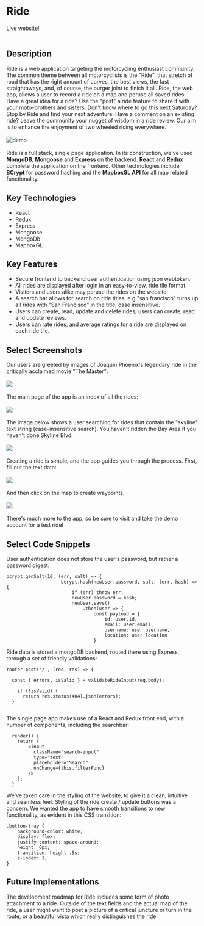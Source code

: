 # Ride

[Live website!](https://ride-mern.herokuapp.com/)
<br></br>

## Description
Ride is a web application targeting the motorcycling enthusiast community.  The common theme between all motorcyclists is the "Ride", that stretch of road that has the right amount of curves, the best views, the fast straightaways, and, of course, the burger joint to finish it all.  Ride, the web app, allows a user to record a ride on a map and peruse all saved rides.  Have a great idea for a ride? Use the "post" a ride feature to share it with your moto-brothers and sisters.  Don't know where to go this next Saturday?  Stop by Ride and find your next adventure.  Have a comment on an existing ride?  Leave the community your nugget of wisdom in a ride review.  Our aim is to enhance the enjoyment of two wheeled riding everywhere.
<br></br>
![demo](https://media.giphy.com/media/WsWrsfak5tUB52O1B4/giphy.gif)<br>
<br>
Ride is a full stack, single page application.  In its construction, we've used __MongoDB__, __Mongoose__ and __Express__ on the backend. __React__ and __Redux__ complete the application on the frontend.  Other technologies include __BCrypt__ for password hashing and the __MapboxGL API__ for all map related functionality.

## Key Technologies
  * React
  * Redux
  * Express
  * Mongoose
  * MongoDb
  * MapboxGL

## Key Features
  * Secure frontend to backend user authentication using json webtoken.
  * All rides are displayed after login in an easy-to-view, ride tile format.
  * Visitors and users alike may peruse the rides on the website.
  * A search bar allows for search on ride titles, e.g "san francisco" turns up all rides with "San Francisco" in the title, case insensitive.
  * Users can create, read, update and delete rides; users can create, read and update reviews.
  * Users can rate rides, and average ratings for a ride are displayed on each ride tile.
  
## Select Screenshots
Our users are greeted by images of Joaquin Phoenix's legendary ride in the critically acclaimed movie "The Master":<br></br>
<img src="https://sk-github-screenshots.s3-us-west-1.amazonaws.com/ride_splash.png" /><br></br>
The main page of the app is an index of all the rides:<br></br>
<img src="https://sk-github-screenshots.s3-us-west-1.amazonaws.com/ride_index.png" /><br></br>
The image below shows a user searching for rides that contain the "skyline" text string (case-insensitive search).  You haven't ridden the Bay Area if you haven't done Skyline Blvd:<br></br>
<img src="https://sk-github-screenshots.s3-us-west-1.amazonaws.com/ride_search.png" /><br></br>
Creating a ride is simple, and the app guides you through the process.  First, fill out the text data:<br></br>
<img src="https://sk-github-screenshots.s3-us-west-1.amazonaws.com/ride_create.png" /><br></br>
And then click on the map to create waypoints.<br></br>
<img src="https://sk-github-screenshots.s3-us-west-1.amazonaws.com/ride_create2.png" /><br></br>
There's much more to the app, so be sure to visit and take the demo account for a test ride!

## Select Code Snippets
User authentication does not store the user's password, but rather a password digest:
```
bcrypt.genSalt(10, (err, salt) => {
                    bcrypt.hash(newUser.password, salt, (err, hash) => {
                        if (err) throw err;
                        newUser.password = hash;
                        newUser.save()
                            .then(user => {
                                const payload = {
                                    id: user.id,
                                    email: user.email,
                                    username: user.username,
                                    location: user.location
                                }
```
Ride data is stored a mongoDB backend, routed there using Express, through a set of friendly validations:
```
router.post('/', (req, res) => {

  const { errors, isValid } = validateRideInput(req.body);
  
    if (!isValid) {
      return res.status(404).json(errors);
  }


```
The single page app makes use of a React and Redux front end, with a number of components, including the searchbar:
```
  render() {
    return (
        <input
          className="search-input"
          type="text"
          placeholder="Search"
          onChange={this.filterFunc}
        />
    );
  }
```
We've taken care in the styling of the website, to give it a clean, intuitive and seamless feel.  Styling of the ride create / update buttons was a concern.  We wanted the app to have smooth transitions to new functionality, as evident in this CSS transition:
```
.button-tray {
    background-color: white;
    display: flex;
    justify-content: space-around;
    height: 0px;
    transition: height .5s;
    z-index: 1;
}
```

## Future Implementations
The development roadmap for Ride includes some form of photo attachment to a ride.  Outside of the text fields and the actual map of the ride, a user might want to post a picture of a critical juncture or turn in the route, or a beautiful vista which really distinguishes the ride.
